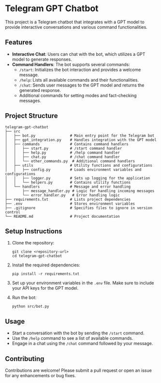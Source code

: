 # Telegram GPT Chatbot

This project is a Telegram chatbot that integrates with a GPT model to provide interactive conversations and various command functionalities.

## Features

- **Interactive Chat**: Users can chat with the bot, which utilizes a GPT model to generate responses.
- **Command Handlers**: The bot supports several commands:
  - `/start`: Initializes the bot interaction and provides a welcome message.
  - `/help`: Lists all available commands and their functionalities.
  - `/chat`: Sends user messages to the GPT model and returns the generated response.
  - Additional commands for setting modes and fact-checking messages.

## Project Structure

```
telegram-gpt-chatbot
├── src
│   ├── bot.py                # Main entry point for the Telegram bot
│   ├── gpt_integration.py    # Handles integration with the GPT model
│   ├── commands              # Contains command handlers
│   │   ├── start.py          # /start command handler
│   │   ├── help.py           # /help command handler
│   │   ├── chat.py           # /chat command handler
│   │   └── other_commands.py  # Additional command handlers
│   ├── utils                 # Utility functions and configurations
│   │   ├── config.py         # Loads environment variables and configurations
│   │   ├── logger.py         # Sets up logging for the application
│   │   └── helpers.py        # Contains utility functions
│   └── handlers              # Message and error handling
│       ├── message_handler.py # Logic for handling incoming messages
│       └── error_handler.py   # Error handling logic
├── requirements.txt          # Lists project dependencies
├── .env                      # Stores environment variables
├── .gitignore                # Specifies files to ignore in version control
└── README.md                 # Project documentation
```

## Setup Instructions

1. Clone the repository:
   ```
   git clone <repository-url>
   cd telegram-gpt-chatbot
   ```

2. Install the required dependencies:
   ```
   pip install -r requirements.txt
   ```

3. Set up your environment variables in the `.env` file. Make sure to include your API keys for the GPT model.

4. Run the bot:
   ```
   python src/bot.py
   ```

## Usage

- Start a conversation with the bot by sending the `/start` command.
- Use the `/help` command to see a list of available commands.
- Engage in a chat using the `/chat` command followed by your message.

## Contributing

Contributions are welcome! Please submit a pull request or open an issue for any enhancements or bug fixes.